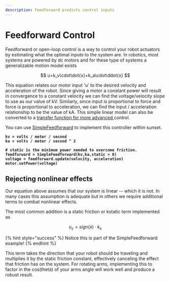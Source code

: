 ```yaml
---
description: Feedforward predicts control inputs
---
```


# Feedforward Control

Feedforward or open-loop control is a way to control your robot actuators by estimating what the optimal inputs to the system are.  In robotics,  most systems are powered by dc motors and for these type of systems a generalizable motion model exists



$$
u=k_v\cdot\dot{x}+k_a\cdot\ddot{x}
$$

This equation relates our motor input 'u' to the desired velocity and acceleration of the robot.  Since giving a motor a constant power will result in convergence to a constant velocity we can find the voltage/velocity slope to use as our value of kV.  Similarly,  since input is proportional to force and force is proportional to acceleration, we can find the input / acceleration relationship to be the value of kA.  This simple linear model can also be converted to a [transfer function for more advanced ](https://docs.google.com/document/d/1z8FsP15JZzCeDjgSEzDGUuL1snXx7JuwIbqEBelWHRM/edit?usp=sharing)control.&#x20;

You can use [SimpleFeedforward](https://github.com/SunriseRobotics/sunset-robotics-framework/blob/3d7e09389526ef806cb3da6ebece8dbc4437d15d/sunset\_math/AutomaticControl/LinearControl.py#L41) to implement this controller within sunset. &#x20;

<pre class="language-python"><code class="lang-python"><strong>kv = volts / meter / second
</strong><strong>ka = volts / meter / second ^ 2 
</strong><strong>
</strong><strong># static is the minimum power needed to overcome friction.
</strong><strong>feedforward = SimpleFeedforward(kv,ka,static = 0)
</strong><strong>voltage = feedforward.update(velocity, acceleration)
</strong><strong>motor.setPower(voltage)
</strong></code></pre>

## Rejecting nonlinear effects

Our equation above assumes that our system is linear -- which it is not.  In many cases this assumption is adequate but in others we require additional terms to combat nonlinear effects.

The most common addition is a static friction or kstatic term implemented as&#x20;



$$
u_s = sign{(\dot{x})} \cdot k_s
$$



{% hint style="success" %}
Notice this is part of the SimpleFeedforward example!&#x20;
{% endhint %}

This term takes the direction that your robot should be traveling and multiplies it by the static friction constant, effectively canceling the effect that friction has on the system.  For rotating arms,  implementing this to factor in the cos(theta) of your arms angle will work well and produce a robust result.&#x20;











